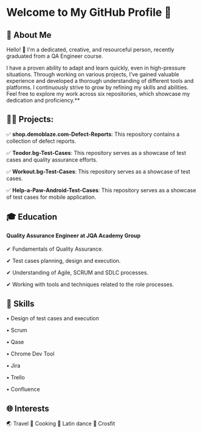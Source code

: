 # Welcome to My GitHub Profile 👋

## 👩 About Me 

Hello! 👋 I'm a dedicated, creative, and resourceful person, recently graduated from a QA Engineer course.

I have a proven ability to adapt and learn quickly, even in high-pressure situations. Through working on various projects, I’ve gained valuable experience and developed a thorough understanding of different tools and platforms. I continuously strive to grow by refining my skills and abilities. Feel free to explore my work across six repositories, which showcase my dedication and proficiency.**

## 👩‍💻 Projects:

✅ **shop.demoblaze.com-Defect-Reports**: This repository contains a collection of defect reports.

✅ **Teodor.bg-Test-Cases**: This repository serves as a showcase of test cases and quality assurance efforts.

✅ **Workout.bg-Test-Cases**: This repository serves as a showcase of test cases.

✅ **Help-a-Paw-Android-Test-Cases**: This repository serves as a showcase of test cases for mobile application.

## 🎓 Education
#### Quality Assurance Engineer at JQA Academy Group

✔ Fundamentals of Quality Assurance.

✔ Test cases planning, design and execution.

✔ Understanding of Agile, SCRUM and SDLC processes.

✔ Working with tools and techniques related to the role processes.

## 🚀 Skills

• Design of test cases and execution

• Scrum

• Qase

• Chrome Dev Tool

• Jira

• Trello

• Confluence

## 🌐 Interests

 🌏 Travel
 🍳 Cooking
 💃 Latin dance
 💪 Crosfit
